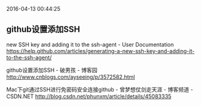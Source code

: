 

2016-04-13 00:44:25

## github设置添加SSH

 new SSH key and adding it to the ssh-agent - User Documentation
 https://help.github.com/articles/generating-a-new-ssh-key-and-adding-it-to-the-ssh-agent/

 github设置添加SSH - 破男孩 - 博客园
 http://www.cnblogs.com/ayseeing/p/3572582.html

 Mac下git通过SSH进行免密码安全连接github - 曾梦想仗剑走天涯 - 博客频道 - CSDN.NET
 http://blog.csdn.net/phunxm/article/details/45083335


